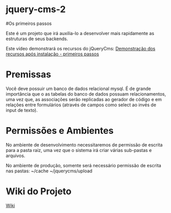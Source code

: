 jquery-cms-2
============

#Os primeiros passos

Este é um projeto que irá auxilia-lo a desenvolver mais rapidamente as estruturas de seus backends. 

Este vídeo demonstrará os recursos do jQueryCms:
<a href='http://www.youtube.com/watch?v=HARofjn9G8Q'>Demonstração dos recursos após instalação - primeiros passos</a>

Premissas
==============

Você deve possuir um banco de dados relacional mysql. É de grande importância que o as tabelas do banco de dados possuam relacionamentos, uma vez que, as associações serão replicadas ao gerador de código e em relações entre formulários (através de campos como select ao invés de input de texto).

Permissões e Ambientes
==============

No ambiente de desenvolvimento necessitaremos de permissão de escrita para a pasta raiz, uma vez que o sistema irá criar várias sub-pastas e arquivos.

No ambiente de produção, somente será necessário permissão de escrita nas pastas:
~/cache
~/jquerycms/upload

Wiki do Projeto
==============
<a href='https://github.com/joaoverissimo/jquery-cms-2/wiki'>Wiki</a>
